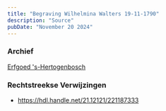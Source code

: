 ```yaml
---
title: "Begraving Wilhelmina Walters 19-11-1790"
description: "Source"
pubDate: "November 20 2024"
---
```


### Archief
[Erfgoed 's-Hertogenbosch](https://www.erfgoedshertogenbosch.nl/)

### Rechtstreekse Verwijzingen
- https://hdl.handle.net/21.12121/221187333